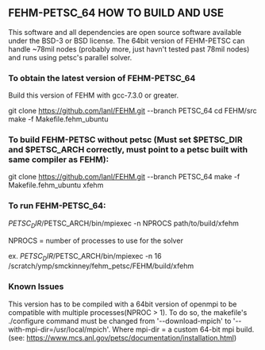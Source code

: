 ## FEHM-PETSC_64 HOW TO BUILD AND USE

This software and all dependencies are open source software available under the BSD-3 or BSD license. 
The 64bit version of FEHM-PETSC can handle ~78mil nodes (probably more, just havn't tested past 78mil nodes) and runs using petsc's parallel solver.
 
### To obtain the latest version of FEHM-PETSC_64

Build this version of FEHM with gcc-7.3.0 or greater.

git clone https://github.com/lanl/FEHM.git --branch PETSC_64 
cd FEHM/src
make -f Makefile.fehm_ubuntu

### To build FEHM-PETSC without petsc (Must set $PETSC_DIR and $PETSC_ARCH correctly, must point to a petsc built with same compiler as FEHM):

git clone https://github.com/lanl/FEHM.git --branch PETSC_64
make -f Makefile.fehm_ubuntu xfehm

### To run FEHM-PETSC_64:

$PETSC_DIR/$PETSC_ARCH/bin/mpiexec -n NPROCS path/to/build/xfehm

NPROCS = number of processes to use for the solver

ex.
$PETSC_DIR/$PETSC_ARCH/bin/mpiexec -n 16 /scratch/ymp/smckinney/fehm_petsc/FEHM/build/xfehm

### Known Issues

This version has to be compiled with a 64bit version of openmpi to be compatible with multiple processes(NPROC > 1).
To do so, the makefile's ./configure command must be changed from '--download-mpich' to '--with-mpi-dir=/usr/local/mpich'.
Where mpi-dir = a custom 64-bit mpi build.
(see: https://www.mcs.anl.gov/petsc/documentation/installation.html)
